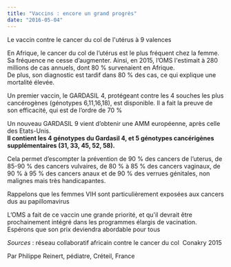 ```yaml
---
title: "Vaccins : encore un grand progrès"
date: "2016-05-04"
---
```


Le vaccin contre le cancer du col de l'utérus à 9 valences

En Afrique, le cancer du col de l’utérus est le plus fréquent chez la femme. Sa fréquence ne cesse d’augmenter. Ainsi, en 2015, l’OMS l'estimait à 280 millions de cas annuels, dont 80 % survenaient en Afrique.  
De plus, son diagnostic est tardif dans 80 % des cas, ce qui explique une mortalité élevée.

Un premier vaccin, le GARDASIL 4, protégeant contre les 4 souches les plus cancérogènes (génotypes 6,11,16,18), est disponible. Il a fait la preuve de son efficacité, qui est de l’ordre de 70 %

Un nouveau GARDASIL 9 vient d’obtenir une AMM européenne, après celle des Etats-Unis.  
**Il contient les 4 génotypes du Gardasil 4, et 5 génotypes cancérigènes supplémentaires (31, 33, 45, 52, 58).**

Cela permet d’escompter la prévention de 90 % des cancers de l’uterus, de 85-90 % des cancers vulvaires, de 80 % à 85 % des cancers vaginaux, de 90 % à 95 % des cancers anaux et de 90 % des verrues génitales, non malignes mais très handicapantes.

Rappelons que les femmes VIH sont particulièrement exposées aux cancers dus au papillomavirus

L’OMS a fait de ce vaccin une grande priorité, et qu'il devrait être prochainement intégré dans les programmes élargis de vacination. Espérons que son prix deviendra abordable pour tous

*Sources* : réseau collaboratif africain contre le cancer du col  Conakry 2015

Par Philippe Reinert, pédiatre, Créteil, France
